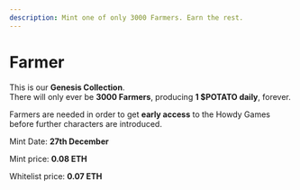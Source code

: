 ```yaml
---
description: Mint one of only 3000 Farmers. Earn the rest.
---
```


# Farmer

This is our **Genesis Collection**. \
There will only ever be **3000 Farmers**, producing **1 $POTATO daily**, forever.

Farmers are needed in order to get **early access** to the Howdy Games before further characters are introduced.

Mint Date: **27th December**

Mint price: **0.08 ETH**

Whitelist price: **0.07 ETH**
